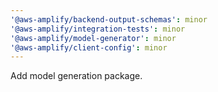 ```yaml
---
'@aws-amplify/backend-output-schemas': minor
'@aws-amplify/integration-tests': minor
'@aws-amplify/model-generator': minor
'@aws-amplify/client-config': minor
---
```


Add model generation package.
